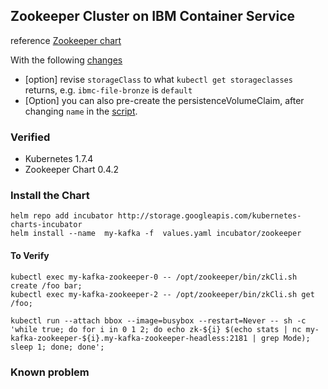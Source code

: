 ## Zookeeper Cluster on IBM Container Service


reference [Zookeeper chart](https://github.com/kubernetes/charts/tree/master/incubator/zookeeper)

With the following [changes](values.yaml)

* [option] revise `storageClass` to what `kubectl get storageclasses` returns, e.g. `ibmc-file-bronze` is `default`
* [Option] you can also pre-create the persistenceVolumeClaim, after changing `name` in the [script](../ibm-pvc.yaml).


### Verified 

* Kubernetes 1.7.4
* Zookeeper Chart 0.4.2


### Install the Chart

	helm repo add incubator http://storage.googleapis.com/kubernetes-charts-incubator
	helm install --name  my-kafka -f  values.yaml incubator/zookeeper

#### To Verify

	kubectl exec my-kafka-zookeeper-0 -- /opt/zookeeper/bin/zkCli.sh create /foo bar;
	kubectl exec my-kafka-zookeeper-2 -- /opt/zookeeper/bin/zkCli.sh get /foo;

	kubectl run --attach bbox --image=busybox --restart=Never -- sh -c 'while true; do for i in 0 1 2; do echo zk-${i} $(echo stats | nc my-kafka-zookeeper-${i}.my-kafka-zookeeper-headless:2181 | grep Mode); sleep 1; done; done';
	
	
### Known problem
